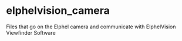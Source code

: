 elphelvision_camera
===================

Files that go on the Elphel camera and communicate with ElphelVision Viewfinder Software
